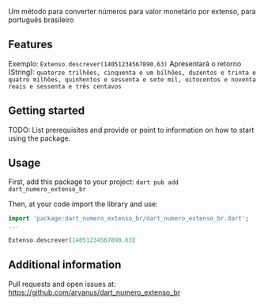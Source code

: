 <!-- 
This README describes the package. If you publish this package to pub.dev,
this README's contents appear on the landing page for your package.

For information about how to write a good package README, see the guide for
[writing package pages](https://dart.dev/guides/libraries/writing-package-pages). 

For general information about developing packages, see the Dart guide for
[creating packages](https://dart.dev/guides/libraries/create-library-packages)
and the Flutter guide for
[developing packages and plugins](https://flutter.dev/developing-packages). 
-->

Um método para converter números para valor monetário por extenso, para português brasileiro

## Features

Exemplo:
`Extenso.descrever(14051234567890.63)`
Apresentará o retorno (String):
`quatorze trilhões, cinquenta e um bilhões, duzentos e trinta e quatro milhões, quinhentos e sessenta e sete mil, oitocentos e noventa reais e sessenta e três centavos`

## Getting started

TODO: List prerequisites and provide or point to information on how to
start using the package.

## Usage

First, add this package to your project:
`dart pub add dart_numero_extenso_br`

Then, at your code import the library and use:
```dart
import 'package:dart_numero_extenso_br/dart_numero_extenso_br.dart';
...

Extenso.descrever(14051234567890.63)
```

## Additional information

Pull requests and open issues at: https://github.com/arvanus/dart_numero_extenso_br

